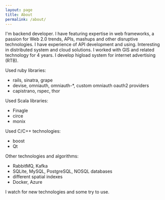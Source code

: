```yaml
---
layout: page
title: About
permalink: /about/
---
```

I'm backend developer. I have featuring expertise in web frameworks, a passion for Web 2.0 trends, APIs, mashups and other disruptive technologies. I have experience of API development and using. Interesting in distributed system and cloud solutions. I worked with GIS and related technology for 4 years. I develop higload system for internet advertising (RTB).

Used ruby libraries:

* rails, sinatra, grape 
* devise, omniauth, omniauth-*, custom omniauth oauth2 providers  
* capistrano, rspec, thor 

Used Scala libraries:
* Finagle
* circe
* monix

Used C/C++ technologies:

* boost 
* Qt 

Other technologies and algorithms:
 
* RabbitMQ, Kafka
* SQLite, MySQL, PostgreSQL, NOSQL databases 
* different spatial indexes 
* Docker, Azure

I watch for new technologies and some try to use.
   
    